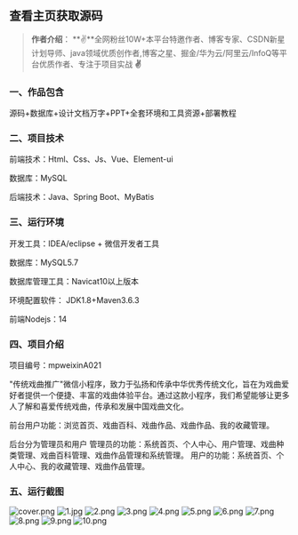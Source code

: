  
## 查看主页获取源码

> **作者介绍**： **✌**全网粉丝10W+本平台特邀作者、博客专家、CSDN新星计划导师、java领域优质创作者,博客之星、掘金/华为云/阿里云/InfoQ等平台优质作者、专注于项目实战 **✌**

  

### 一、作品包含

源码+数据库+设计文档万字+PPT+全套环境和工具资源+部署教程

### 二、项目技术

前端技术：Html、Css、Js、Vue、Element-ui

数据库：MySQL

后端技术：Java、Spring Boot、MyBatis

  

### 三、运行环境

开发工具：IDEA/eclipse + 微信开发者工具

数据库：MySQL5.7

数据库管理工具：Navicat10以上版本

环境配置软件： JDK1.8+Maven3.6.3

前端Nodejs：14


### 四、项目介绍
项目编号：mpweixinA021

"传统戏曲推广"微信小程序，致力于弘扬和传承中华优秀传统文化，旨在为戏曲爱好者提供一个便捷、丰富的戏曲体验平台。通过这款小程序，我们希望能够让更多人了解和喜爱传统戏曲，传承和发展中国戏曲文化。

前台用户功能：浏览首页、戏曲百科、戏曲作品、戏曲作品、我的收藏管理。

后台分为管理员和用户
管理员的功能：系统首页、个人中心、用户管理、戏曲种类管理、戏曲百科管理、戏曲作品管理和系统管理。
用户的功能：系统首页、个人中心、我的收藏管理、戏曲作品管理。

### 五、运行截图

![cover.png](./cover.png)
![1.jpg](./1.jpg)
![2.png](./2.png)
![3.png](./3.png)
![4.png](./4.png)
![5.png](./5.png)
![6.png](./6.png)
![7.png](./7.png)
![8.png](./8.png)
![9.png](./9.png)
![10.png](./10.png)




  
